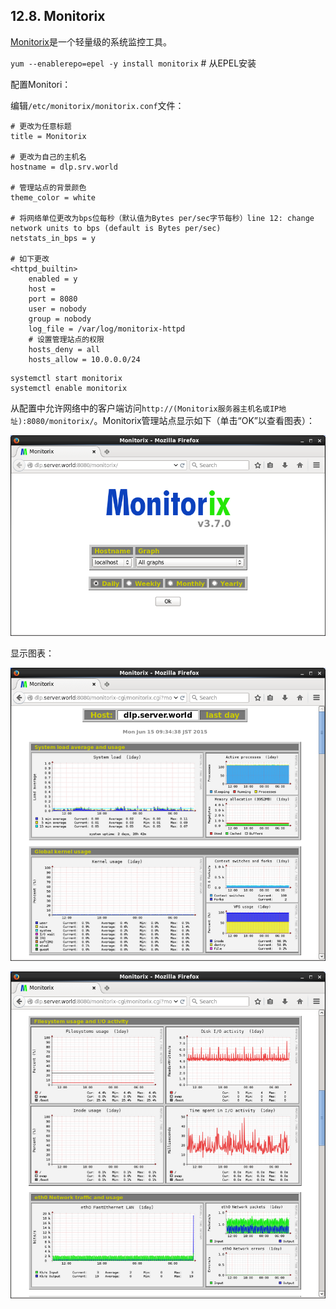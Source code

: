 ## 12.8. Monitorix

[Monitorix](http://www.monitorix.org/)是一个轻量级的系统监控工具。

`yum --enablerepo=epel -y install monitorix` # 从EPEL安装

配置Monitori：

编辑`/etc/monitorix/monitorix.conf`文件：

```
# 更改为任意标题
title = Monitorix

# 更改为自己的主机名
hostname = dlp.srv.world

# 管理站点的背景颜色
theme_color = white

# 将网络单位更改为bps位每秒（默认值为Bytes per/sec字节每秒）line 12: change network units to bps (default is Bytes per/sec)
netstats_in_bps = y

# 如下更改
<httpd_builtin>
    enabled = y
    host =
    port = 8080
    user = nobody
    group = nobody
    log_file = /var/log/monitorix-httpd
    # 设置管理站点的权限
    hosts_deny = all
    hosts_allow = 10.0.0.0/24
```

```
systemctl start monitorix
systemctl enable monitorix
```

从配置中允许网络中的客户端访问`http://(Monitorix服务器主机名或IP地址):8080/monitorix/`。Monitorix管理站点显示如下（单击“OK”以查看图表）：

![monitorix-web1](../Contents/monitorix-web1.png)

显示图表：

![monitorix-web2](../Contents/monitorix-web2.png)

![monitorix-web3](../Contents/monitorix-web3.png)
